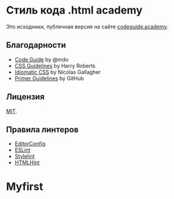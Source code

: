 # Стиль кода .html academy

Это исходники, публичная версия на сайте [codeguide.academy](https://codeguide.academy/).

## Благодарности

* [Code Guide](http://codeguide.co) by @mdo
* [CSS Guidelines](http://cssguidelin.es) by Harry Roberts
* [Idiomatic CSS](https://github.com/necolas/idiomatic-css) by Nicolas Gallagher
* [Primer Guidelines](https://primer.style/css/) by GitHub

## Лицензия

[MIT](./License.md).

## Правила линтеров

* [EditorConfig](.editorconfig)
* [ESLint](https://github.com/htmlacademy/eslint-config-htmlacademy)
* [Stylelint](https://github.com/htmlacademy/stylelint-config-htmlacademy)
* [HTMLHint](https://github.com/htmlacademy/htmlhint-config-htmlacademy)
# Myfirst
